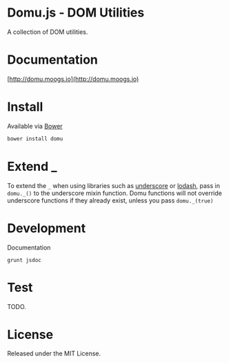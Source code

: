 # Domu.js - DOM Utilities

A collection of DOM utilities.

# Documentation

[http://domu.moogs.io](http://domu.moogs.io)

# Install

Available via [Bower](http://bower.io/)

```bash
bower install domu
```

# Extend _

To extend the `_` when using libraries such as [underscore](http://underscorejs.org/) or [lodash](http://lodash.com/), pass in `domu._()` to the underscore mixin function. Domu functions will not override underscore functions if they already exist, unless you pass `domu._(true)`

# Development

Documentation

```
grunt jsdoc
```

# Test

TODO.

# License

Released under the MIT License.
